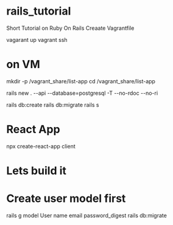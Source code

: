 # rails_tutorial
Short Tutorial on Ruby On Rails
Creaate Vagrantfile

vagarant up
vagrant ssh

# on VM
mkdir -p /vagrant_share/list-app
cd /vagrant_share/list-app

rails new . --api --database=postgresql -T --no-rdoc --no-ri

rails db:create
rails db:migrate
rails s

# React App
npx create-react-app client


# Lets build it 
# Create user model first
rails g model User name email password_digest
rails db:migrate


